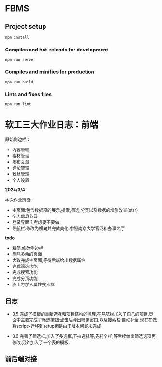 # FBMS

## Project setup
```
npm install
```

### Compiles and hot-reloads for development
```
npm run serve
```

### Compiles and minifies for production
```
npm run build
```

### Lints and fixes files
```
npm run lint
```

# 软工三大作业日志：前端

原始侧边栏：
- 内容管理
- 素材管理
- 发布文章
- 评论管理
- 粉丝管理
- 个人设置

**2024/3/4**

本次作业页面:
- 主页面:包含数据项的展示,搜索,筛选,分页以及数据的增删改查(star)
- 个人信息节目
- 登录界面 ? 考虑要不要做
- 导航栏:修改为横向并完成美化:参照南京大学官网和办事大厅

**todo**:
- 精简,修改侧边栏
- 删除多余的页面
- 大致完成主页面,等待后端给出数据属性
- 完成筛选功能
- 完成搜索功能
- 完成分页功能
- 表上方加入属性搜索框

## 日志
- 3.5
完成了模板的重新选择和项目结构的梳理,在导航栏加入了自己的项目,页面中主要完成了筛选按钮:点击后弹出筛选窗口,以及搜索栏:自动补全.现在在做将script>迁移到setup但是由于版本问题未完成

- 3.6
完善了筛选框,加入了多选框,下拉选择等,先打个样,等后续给出筛选选项再修改.另外加入了一个表的模板.
## 前后端对接




